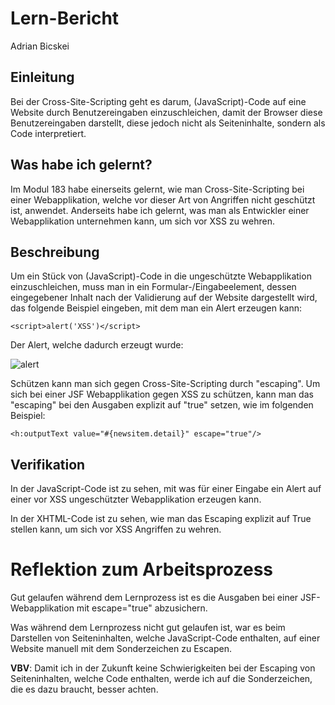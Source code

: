 # Lern-Bericht
Adrian Bicskei

## Einleitung

Bei der Cross-Site-Scripting geht es darum, (JavaScript)-Code auf eine Website durch Benutzereingaben einzuschleichen, damit der Browser diese Benutzereingaben darstellt, diese jedoch nicht als Seiteninhalte, sondern als Code interpretiert. 

## Was habe ich gelernt?

Im Modul 183 habe einerseits gelernt, wie man Cross-Site-Scripting bei einer Webapplikation, welche vor dieser Art von Angriffen nicht geschützt ist, anwendet. Anderseits habe ich gelernt, was man als Entwickler einer Webapplikation unternehmen kann, um sich vor XSS zu wehren. 

## Beschreibung

Um ein Stück von (JavaScript)-Code in die ungeschützte Webapplikation einzuschleichen, muss man in ein Formular-/Eingabeelement, dessen eingegebener Inhalt nach der Validierung auf der Website dargestellt wird, das folgende Beispiel eingeben, mit dem man ein Alert erzeugen kann: 

```
<script>alert('XSS')</script>

```
Der Alert, welche dadurch erzeugt wurde:



![alert](https://user-images.githubusercontent.com/112397931/207857233-5102c2d7-f1d3-43f5-b84f-6229e6121cc4.png)


Schützen kann man sich gegen Cross-Site-Scripting durch "escaping". Um sich bei einer JSF Webapplikation gegen XSS zu schützen, kann man das "escaping" bei den Ausgaben explizit auf "true" setzen, wie im folgenden Beispiel: 

```
<h:outputText value="#{newsitem.detail}" escape="true"/>
```

## Verifikation

In der JavaScript-Code ist zu sehen, mit was für einer Eingabe ein Alert auf einer vor XSS ungeschützter Webapplikation erzeugen kann. 

In der XHTML-Code ist zu sehen, wie man das Escaping explizit auf True stellen kann, um sich vor XSS Angriffen zu wehren.

# Reflektion zum Arbeitsprozess

Gut gelaufen während dem Lernprozess ist es die Ausgaben bei einer JSF-Webapplikation mit escape="true" abzusichern.

Was während dem Lernprozess nicht gut gelaufen ist, war es beim Darstellen von Seiteninhalten, welche JavaScript-Code enthalten, auf einer Website manuell mit dem Sonderzeichen zu Escapen.

**VBV**: Damit ich in der Zukunft keine Schwierigkeiten bei der Escaping von Seiteninhalten, welche Code enthalten, werde ich auf die Sonderzeichen, die es dazu braucht, besser achten.
